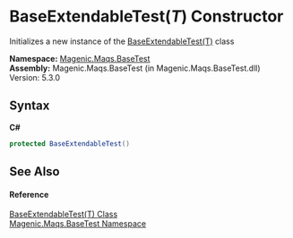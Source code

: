 # BaseExtendableTest(*T*) Constructor 
 

Initializes a new instance of the <a href="MAQS_5/BaseTest_AUTOGENERATED/BaseExtendableTest('T')_Class">BaseExtendableTest(T)</a> class

**Namespace:**&nbsp;<a href="MAQS_5/BaseTest_AUTOGENERATED/Magenic-Maqs-BaseTest_Namespace">Magenic.Maqs.BaseTest</a><br />**Assembly:**&nbsp;Magenic.Maqs.BaseTest (in Magenic.Maqs.BaseTest.dll) Version: 5.3.0

## Syntax

**C#**<br />
``` C#
protected BaseExtendableTest()
```


## See Also


#### Reference
<a href="MAQS_5/BaseTest_AUTOGENERATED/BaseExtendableTest('T')_Class">BaseExtendableTest(T) Class</a><br /><a href="MAQS_5/BaseTest_AUTOGENERATED/Magenic-Maqs-BaseTest_Namespace">Magenic.Maqs.BaseTest Namespace</a><br />